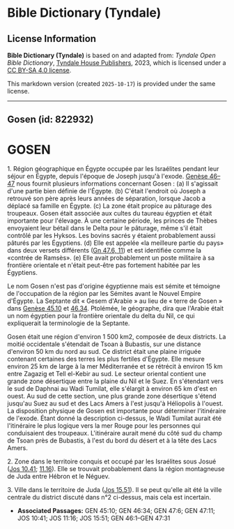 # Bible Dictionary (Tyndale)

## License Information

**Bible Dictionary (Tyndale)** is based on and adapted from: _Tyndale Open Bible Dictionary_, [Tyndale House Publishers](https://tyndaleopenresources.com/), 2023, which is licensed under a [CC BY-SA 4.0 license](https://creativecommons.org/licenses/by-sa/4.0/legalcode.en).

This markdown version (created `2025-10-17`) is provided under the same license.



--------------------------------

## Gosen (id: 822932)

GOSEN
=====

1\. Région géographique en Égypte occupée par les Israélites pendant leur séjour en Égypte, depuis l'époque de Joseph jusqu'à l'exode. [Genèse 46–47](https://ref.ly/Gen46:1-Gen47:31) nous fournit plusieurs informations concernant Gosen : (a) Il s'agissait d'une partie bien définie de l'Égypte. (b) C'était l'endroit où Joseph a retrouvé son père après leurs années de séparation, lorsque Jacob a déplacé sa famille en Égypte. (c) La zone était propice au pâturage des troupeaux. Gosen était associée aux cultes du taureau égyptien et était importante pour l'élevage. À une certaine période, les princes de Thèbes envoyaient leur bétail dans le Delta pour le pâturage, même s'il était contrôlé par les Hyksos. Les bovins sacrés y étaient probablement aussi pâturés par les Égyptiens. (d) Elle est appelée «la meilleure partie du pays» dans deux versets différents ([Gn 47\.6, 11](https://ref.ly/Gen47:6,Gen47:11)) et est identifiée comme la «contrée de Ramsès». (e) Elle avait probablement un poste militaire à sa frontière orientale et n'était peut\-être pas fortement habitée par les Égyptiens.

Le nom Gosen n'est pas d'origine égyptienne mais est sémite et témoigne de l'occupation de la région par les Sémites avant le Nouvel Empire d'Égypte. La Septante dit « Gesem d'Arabie » au lieu de « terre de Gosen » dans [Genèse 45\.10](https://ref.ly/Gen45:10) et [46\.34](https://ref.ly/Gen46:34). Ptolémée, le géographe, dira que l'Arabie était un nom égyptien pour la frontière orientale du delta du Nil, ce qui expliquerait la terminologie de la Septante.

Gosen était une région d'environ 1 500 km2, composée de deux districts. La moitié occidentale s'étendait de Tsoan à Bubastis, sur une distance d'environ 50 km du nord au sud. Ce district était une plaine irriguée contenant certaines des terres les plus fertiles d'Égypte. Elle mesure environ 25 km de large à la mer Méditerranée et se rétrécit à environ 15 km entre Zagazig et Tell el\-Kebir au sud. Le secteur oriental contient une grande zone désertique entre la plaine du Nil et le Suez. En s'étendant vers le sud de Daphnai au Wadi Tumilat, elle s'élargit à environ 65 km d'est en ouest. Au sud de cette section, une plus grande zone désertique s'étend jusqu'au Suez au sud et des Lacs Amers à l'est jusqu'à Héliopolis à l'ouest. La disposition physique de Gosen est importante pour déterminer l'itinéraire de l'exode. Étant donné la description ci\-dessus, le Wadi Tumilat aurait été l'itinéraire le plus logique vers la mer Rouge pour les personnes qui conduisaient des troupeaux. L'itinéraire aurait mené du côté sud du champ de Tsoan près de Bubastis, à l'est du bord du désert et à la tête des Lacs Amers.

2\. Zone dans le territoire conquis et occupé par les Israélites sous Josué ([Jos 10\.41](https://ref.ly/Josh10:41); [11\.16](https://ref.ly/Josh11:16)). Elle se trouvait probablement dans la région montagneuse de Juda entre Hébron et le Néguev.

3\. Ville dans le territoire de Juda ([Jos 15\.51](https://ref.ly/Josh15:51)). Il se peut qu'elle ait été la ville centrale du district discuté dans n°2 ci\-dessus, mais cela est incertain.

* **Associated Passages:** GEN 45:10; GEN 46:34; GEN 47:6; GEN 47:11; JOS 10:41; JOS 11:16; JOS 15:51; GEN 46:1–GEN 47:31

